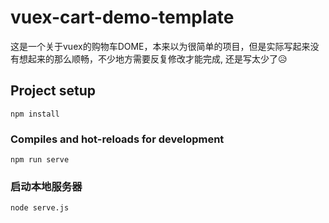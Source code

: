 # vuex-cart-demo-template

这是一个关于vuex的购物车DOME，本来以为很简单的项目，但是实际写起来没有想起来的那么顺畅，不少地方需要反复修改才能完成, 还是写太少了😥

## Project setup
```
npm install
```

### Compiles and hot-reloads for development
```
npm run serve
```

### 启动本地服务器
```
node serve.js
```
